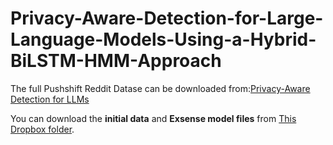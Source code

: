 # Privacy-Aware-Detection-for-Large-Language-Models-Using-a-Hybrid-BiLSTM-HMM-Approach


 The full Pushshift Reddit Datase can be downloaded from:[Privacy-Aware Detection for LLMs](https://zenodo.org/records/3608135)

 You can download the **initial data** and **Exsense model files** from [This Dropbox folder](https://www.dropbox.com/scl/fo/d2av8p6pxh4ozqmu620wj/AIJlZXLw_Ccl3xTW64Qc-8Y?rlkey=bo4fzlal2tfzhel0ntcpl3uyc&st=sw8pt41b&dl=0).
